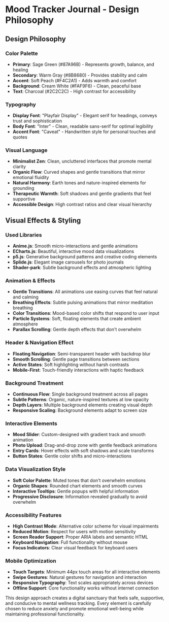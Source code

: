 # Mood Tracker Journal - Design Philosophy

## Design Philosophy

### Color Palette
- **Primary**: Sage Green (#87A96B) - Represents growth, balance, and healing
- **Secondary**: Warm Gray (#8B8680) - Provides stability and calm
- **Accent**: Soft Peach (#F4C2A1) - Adds warmth and comfort
- **Background**: Cream White (#FAF9F6) - Clean, peaceful base
- **Text**: Charcoal (#2C2C2C) - High contrast for accessibility

### Typography
- **Display Font**: "Playfair Display" - Elegant serif for headings, conveys trust and sophistication
- **Body Font**: "Inter" - Clean, readable sans-serif for optimal legibility
- **Accent Font**: "Caveat" - Handwritten style for personal touches and quotes

### Visual Language
- **Minimalist Zen**: Clean, uncluttered interfaces that promote mental clarity
- **Organic Flow**: Curved shapes and gentle transitions that mirror emotional fluidity
- **Natural Harmony**: Earth tones and nature-inspired elements for grounding
- **Therapeutic Warmth**: Soft shadows and gentle gradients that feel supportive
- **Accessible Design**: High contrast ratios and clear visual hierarchy

## Visual Effects & Styling

### Used Libraries
- **Anime.js**: Smooth micro-interactions and gentle animations
- **ECharts.js**: Beautiful, interactive mood data visualizations
- **p5.js**: Generative background patterns and creative coding elements
- **Splide.js**: Elegant image carousels for photo journals
- **Shader-park**: Subtle background effects and atmospheric lighting

### Animation & Effects
- **Gentle Transitions**: All animations use easing curves that feel natural and calming
- **Breathing Effects**: Subtle pulsing animations that mirror meditation breathing
- **Color Transitions**: Mood-based color shifts that respond to user input
- **Particle Systems**: Soft, floating elements that create ambient atmosphere
- **Parallax Scrolling**: Gentle depth effects that don't overwhelm

### Header & Navigation Effect
- **Floating Navigation**: Semi-transparent header with backdrop blur
- **Smooth Scrolling**: Gentle page transitions between sections
- **Active States**: Soft highlighting without harsh contrasts
- **Mobile-First**: Touch-friendly interactions with haptic feedback

### Background Treatment
- **Continuous Flow**: Single background treatment across all pages
- **Subtle Patterns**: Organic, nature-inspired textures at low opacity
- **Depth Layers**: Multiple background elements creating visual depth
- **Responsive Scaling**: Background elements adapt to screen size

### Interactive Elements
- **Mood Slider**: Custom-designed with gradient track and smooth animation
- **Photo Upload**: Drag-and-drop zone with gentle feedback animations
- **Entry Cards**: Hover effects with soft shadows and scale transforms
- **Button States**: Gentle color shifts and micro-interactions

### Data Visualization Style
- **Soft Color Palette**: Muted tones that don't overwhelm emotions
- **Organic Shapes**: Rounded chart elements and smooth curves
- **Interactive Tooltips**: Gentle popups with helpful information
- **Progressive Disclosure**: Information revealed gradually to avoid overwhelm

### Accessibility Features
- **High Contrast Mode**: Alternative color scheme for visual impairments
- **Reduced Motion**: Respect for users with motion sensitivity
- **Screen Reader Support**: Proper ARIA labels and semantic HTML
- **Keyboard Navigation**: Full functionality without mouse
- **Focus Indicators**: Clear visual feedback for keyboard users

### Mobile Optimization
- **Touch Targets**: Minimum 44px touch areas for all interactive elements
- **Swipe Gestures**: Natural gestures for navigation and interaction
- **Responsive Typography**: Text scales appropriately across devices
- **Offline Support**: Core functionality works without internet connection

This design approach creates a digital sanctuary that feels safe, supportive, and conducive to mental wellness tracking. Every element is carefully chosen to reduce anxiety and promote emotional well-being while maintaining professional functionality.